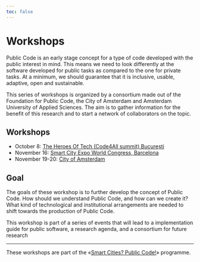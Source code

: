 ```yaml
---
toc: false
---
```


# Workshops

Public Code is an early stage concept for a type of code developed with the public interest in mind. This means we need to look differently at the software developed for public tasks as compared to the one for private tasks. At a minimum, we should guarantee that it is inclusive, usable, adaptive, open and sustainable.

This series of workshops is organized by a consortium made out of the Foundation for Public Code, the City of Amsterdam and Amsterdam University of Applied Sciences. The aim is to gather information for the benefit of this research and to start a network of collaborators on the topic.

## Workshops

* October 8: [The Heroes Of Tech (Code4All summit) București](bucurest.md)
* November 16: [Smart City Expo World Congress, Barcelona](barcelona.md)
* November 19-20: [City of Amsterdam](amsterdam.md)

## Goal

The goals of these workshop is to further develop the concept of Public Code. How should we understand Public Code, and how can we create it? What kind of technological and institutional arrangements are needed to shift towards the production of Public Code.

This workshop is part of a series of events that will lead to a implementation guide for public software, a research agenda, and a consortium for future research

---

These workshops are part of the «[Smart Cities? Public Code!](../index.md)» programme.
